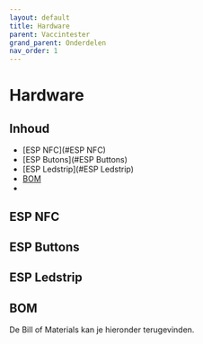 ```yaml
---
layout: default
title: Hardware
parent: Vaccintester
grand_parent: Onderdelen
nav_order: 1
---
```


# Hardware

## Inhoud
- [ESP NFC](#ESP NFC)
- [ESP Butons](#ESP Buttons)
- [ESP Ledstrip](#ESP Ledstrip)
- [BOM](#BOM)
- 
## ESP NFC

## ESP Buttons

## ESP Ledstrip

## BOM
De Bill of Materials kan je hieronder terugevinden.




